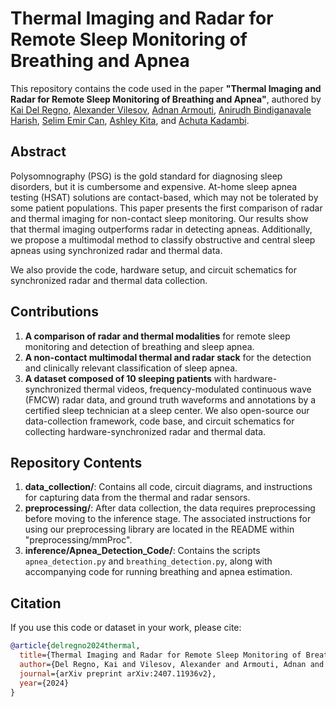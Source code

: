 # Thermal Imaging and Radar for Remote Sleep Monitoring of Breathing and Apnea

This repository contains the code used in the paper **"Thermal Imaging and Radar for Remote Sleep Monitoring of Breathing and Apnea"**, authored by [Kai Del Regno](https://www.linkedin.com/in/kai-del-regno-103269222/), [Alexander Vilesov](https://asvilesov.github.io/), [Adnan Armouti](https://adnan-armouti.github.io/), [Anirudh Bindiganavale Harish](https://anirudh0707.github.io/), [Selim Emir Can](https://selim-emir-can.github.io/), [Ashley Kita](https://www.uclahealth.org/providers/ashley-kita), and [Achuta Kadambi](https://www.ee.ucla.edu/achuta-kadambi/).

## Abstract

Polysomnography (PSG) is the gold standard for diagnosing sleep disorders, but it is cumbersome and expensive. At-home sleep apnea testing (HSAT) solutions are contact-based, which may not be tolerated by some patient populations. This paper presents the first comparison of radar and thermal imaging for non-contact sleep monitoring. Our results show that thermal imaging outperforms radar in detecting apneas. Additionally, we propose a multimodal method to classify obstructive and central sleep apneas using synchronized radar and thermal data.

We also provide the code, hardware setup, and circuit schematics for synchronized radar and thermal data collection.

## Contributions

1. **A comparison of radar and thermal modalities** for remote sleep monitoring and detection of breathing and sleep apnea.
2. **A non-contact multimodal thermal and radar stack** for the detection and clinically relevant classification of sleep apnea.
3. **A dataset composed of 10 sleeping patients** with hardware-synchronized thermal videos, frequency-modulated continuous wave (FMCW) radar data, and ground truth waveforms and annotations by a certified sleep technician at a sleep center. We also open-source our data-collection framework, code base, and circuit schematics for collecting hardware-synchronized radar and thermal data.

## Repository Contents

1. **data_collection/**: Contains all code, circuit diagrams, and instructions for capturing data from the thermal and radar sensors.
2. **preprocessing/**: After data collection, the data requires preprocessing before moving to the inference stage. The associated instructions for using our preprocessing library are located in the README within "preprocessing/mmProc".
3. **inference/Apnea_Detection_Code/**: Contains the scripts `apnea_detection.py` and `breathing_detection.py`, along with accompanying code for running breathing and apnea estimation.

## Citation

If you use this code or dataset in your work, please cite:

```bibtex
@article{delregno2024thermal,
  title={Thermal Imaging and Radar for Remote Sleep Monitoring of Breathing and Apnea},
  author={Del Regno, Kai and Vilesov, Alexander and Armouti, Adnan and Harish, Anirudh Bindiganavale and Can, Selim Emir and Kita, Ashley and Kadambi, Achuta},
  journal={arXiv preprint arXiv:2407.11936v2},
  year={2024}
}
